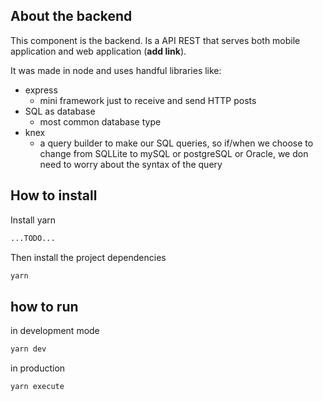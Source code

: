 ## About the backend

This component is the backend. Is a API REST that serves both mobile application and web application (**add link**).

It was made in node and uses handful libraries like:

- express
    - mini framework just to receive and send HTTP posts
- SQL as database
    - most common database type
- knex
    - a query builder to make our SQL queries, so if/when we choose to change from SQLLite to mySQL or postgreSQL or Oracle, we don need to worry about the syntax of the query


## How to install

Install yarn

```sh
...TODO...
```

Then install the project dependencies

```sh
yarn
```

## how to run

in development mode
```sh
yarn dev
```

in production
```sh
yarn execute
```